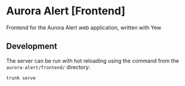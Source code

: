 # Aurora Alert [Frontend]
Frontend for the Aurora Alert web application, written with Yew

## Development
The server can be run with hot reloading using the command from the `aurora-alert/frontend/` directory:

`trunk serve`